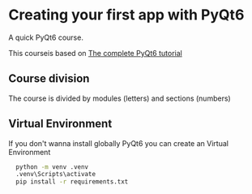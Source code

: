 
# Creating your first app with PyQt6 

A quick PyQt6 course.

This courseis based on [The complete PyQt6 tutorial ](https://www.pythonguis.com/pyqt6-tutorial/)

## Course division

The course is divided by modules (letters) and sections (numbers)


## Virtual Environment

If you don't wanna install globally PyQt6 you can create an Virtual Environment

```bash
  python -m venv .venv
  .venv\Scripts\activate
  pip install -r requirements.txt
```
    
